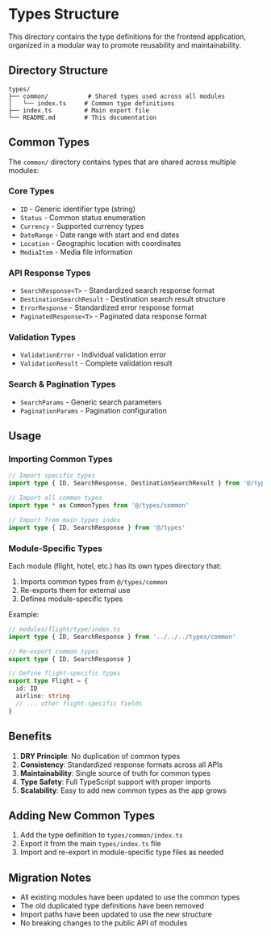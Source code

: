 # Types Structure

This directory contains the type definitions for the frontend application, organized in a modular way to promote reusability and maintainability.

## Directory Structure

```
types/
├── common/           # Shared types used across all modules
│   └── index.ts     # Common type definitions
├── index.ts         # Main export file
└── README.md        # This documentation
```

## Common Types

The `common/` directory contains types that are shared across multiple modules:

### Core Types
- `ID` - Generic identifier type (string)
- `Status` - Common status enumeration
- `Currency` - Supported currency types
- `DateRange` - Date range with start and end dates
- `Location` - Geographic location with coordinates
- `MediaItem` - Media file information

### API Response Types
- `SearchResponse<T>` - Standardized search response format
- `DestinationSearchResult` - Destination search result structure
- `ErrorResponse` - Standardized error response format
- `PaginatedResponse<T>` - Paginated data response format

### Validation Types
- `ValidationError` - Individual validation error
- `ValidationResult` - Complete validation result

### Search & Pagination Types
- `SearchParams` - Generic search parameters
- `PaginationParams` - Pagination configuration

## Usage

### Importing Common Types

```typescript
// Import specific types
import type { ID, SearchResponse, DestinationSearchResult } from '@/types/common'

// Import all common types
import type * as CommonTypes from '@/types/common'

// Import from main types index
import type { ID, SearchResponse } from '@/types'
```

### Module-Specific Types

Each module (flight, hotel, etc.) has its own types directory that:
1. Imports common types from `@/types/common`
2. Re-exports them for external use
3. Defines module-specific types

Example:
```typescript
// modules/flight/type/index.ts
import type { ID, SearchResponse } from '../../../types/common'

// Re-export common types
export type { ID, SearchResponse }

// Define flight-specific types
export type Flight = {
  id: ID
  airline: string
  // ... other flight-specific fields
}
```

## Benefits

1. **DRY Principle**: No duplication of common types
2. **Consistency**: Standardized response formats across all APIs
3. **Maintainability**: Single source of truth for common types
4. **Type Safety**: Full TypeScript support with proper imports
5. **Scalability**: Easy to add new common types as the app grows

## Adding New Common Types

1. Add the type definition to `types/common/index.ts`
2. Export it from the main `types/index.ts` file
3. Import and re-export in module-specific type files as needed

## Migration Notes

- All existing modules have been updated to use the common types
- The old duplicated type definitions have been removed
- Import paths have been updated to use the new structure
- No breaking changes to the public API of modules
